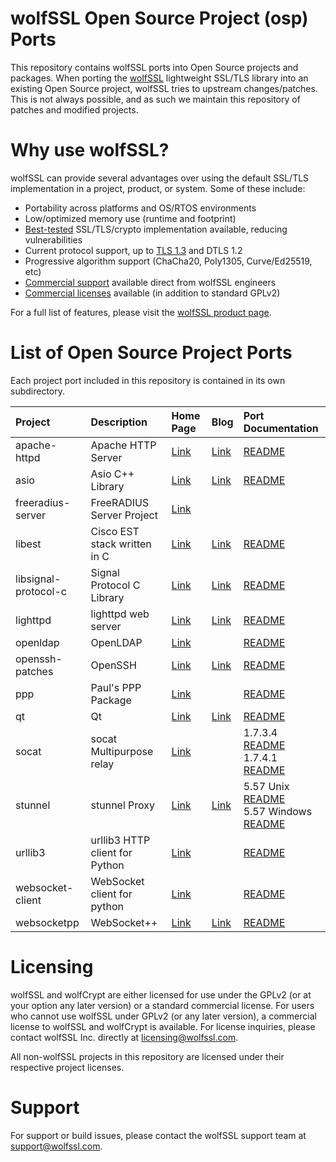# wolfSSL Open Source Project (osp) Ports

This repository contains wolfSSL ports into Open Source projects and packages. When porting the [wolfSSL](https://www.wolfssl.com/products/wolfssl/) lightweight SSL/TLS library into an existing Open Source project, wolfSSL tries to upstream changes/patches. This is not always possible, and as such we maintain this repository of patches and modified projects.

# Why use wolfSSL?

wolfSSL can provide several advantages over using the default SSL/TLS implementation in a project, product, or system. Some of these include:

* Portability across platforms and OS/RTOS environments
* Low/optimized memory use (runtime and footprint)
* [Best-tested](https://www.wolfssl.com/overview-of-testing-in-wolfssl/) SSL/TLS/crypto implementation available, reducing vulnerabilities
* Current protocol support, up to [TLS 1.3](https://www.wolfssl.com/tls13) and DTLS 1.2
* Progressive algorithm support (ChaCha20, Poly1305, Curve/Ed25519, etc)
* [Commercial support](https://www.wolfssl.com/products/support-and-maintenance/) available direct from wolfSSL engineers
* [Commercial licenses](https://www.wolfssl.com/license/) available (in addition to standard GPLv2)

For a full list of features, please visit the [wolfSSL product page](https://www.wolfssl.com/products/wolfssl/).

# List of Open Source Project Ports

Each project port included in this repository is contained in its own subdirectory.

| Project | Description | Home Page | Blog | Port Documentation |
| :--- | :--- | :--- | :--- | :--- |
| apache-httpd | Apache HTTP Server | [Link](https://httpd.apache.org/) | [Link](https://www.wolfssl.com/support-apache-httpd-2-4-46-2/) | [README](./apache-httpd/README.md) |
| asio | Asio C++ Library | [Link](http://think-async.com/Asio/) | [Link](https://www.wolfssl.com/wolfssl-support-asio-boost-asio-c-libraries/) | [README](./asio/asio/README) |
| freeradius-server | FreeRADIUS Server Project | [Link](https://freeradius.org/) | | |
| libest | Cisco EST stack written in C | [Link](https://github.com/cisco/libest) | [Link](https://www.wolfssl.com/wolfssl-cisco-libest-port/) | [README](./libest/README) |
| libsignal-protocol-c | Signal Protocol C Library | [Link](https://github.com/signalapp/libsignal-protocol-c) | [Link](https://www.wolfssl.com/wolfssl-use-with-signal/) | [README](./libsignal-protocol-c/README.md) |
| lighttpd | lighttpd web server | [Link](https://www.lighttpd.net/) | [Link](https://www.wolfssl.com/lighttpd-support-wolfssl/) | [README](./lighttpd/README) |
| openldap | OpenLDAP | [Link](https://www.openldap.org/) | | [README](./openldap/2.4.47/README.md) |
| openssh-patches | OpenSSH | [Link](https://www.openssh.com/) | [Link](https://www.wolfssl.com/wolfssl-openssh-expanded-openssl-compatibility/) | [README](./openssh-patches/README) |
| ppp | Paul's PPP Package | [Link](https://ppp.samba.org/) | | [README](./ppp/README) |
| qt | Qt | [Link](https://www.qt.io/) | [Link](https://www.wolfssl.com/building-qt-with-wolfssl/) | [README](./qt/README.md) |
| socat | socat Multipurpose relay | [Link](http://www.dest-unreach.org/socat/) | | 1.7.3.4 [README](./socat/1.7.3.4/README.md)<br/>1.7.4.1 [README](./socat/1.7.4.1/README.md) |
| stunnel | stunnel Proxy | [Link](https://www.stunnel.org/) | [Link](https://www.wolfssl.com/securing-stunnel-tls-1-3/) | 5.57 Unix [README](./stunnel/5.57/README_UNIX.md)<br/>5.57 Windows [README](./stunnel/5.57/README_WIN.md) |
| urllib3 | urllib3 HTTP client for Python | [Link](https://github.com/urllib3/urllib3) | | [README](./urllib3/README.rst) |
| websocket-client | WebSocket client for python | [Link](https://github.com/websocket-client/websocket-client) | | [README](./websocket-client/README.rst) |
| websocketpp | WebSocket++ | [Link](https://www.zaphoyd.com/projects/websocketpp/) | [Link](https://www.wolfssl.com/building-websocket-wolfssl-support/) | [README](websocketpp/readme.md) | 

# Licensing

wolfSSL and wolfCrypt are either licensed for use under the GPLv2 (or at your option any later version) or a standard commercial license. For users who cannot use wolfSSL under GPLv2 (or any later version), a commercial license to wolfSSL and wolfCrypt is available. For license inquiries, please contact wolfSSL Inc. directly at licensing@wolfssl.com.

All non-wolfSSL projects in this repository are licensed under their respective project licenses.

# Support

For support or build issues, please contact the wolfSSL support team at support@wolfssl.com.

